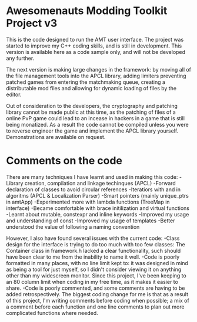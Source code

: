 # Awesomenauts Modding Toolkit Project v3

This is the code designed to run the AMT user interface. The project was
started to improve my C++ coding skills, and is still in development.
This version is available here as a code sample only, and will not be
developed any further.

The next version is making large changes in the framework: by moving all of
the file management tools into the APCL library, adding limiters preventing
patched games from entering the matchmaking queue, creating a distributable
mod files and allowing for dynamic loading of files by the editor.

Out of consideration to the developers, the cryptography and patching library
cannot be made public at this time, as the patching of files of a online PvP
game could lead to an incease in hackers in a game that is still being 
monatized. As a result the code cannot be compiled unless you were to reverse
engineer the game and implement the APCL library yourself. Demonstrations are
available on request.

# Comments on the code

There are many techniques I have learnt and used in making this code:
-Library creation, compilation and linkage techinques (APCL)
-Forward declaration of classes to avoid circular references
-Iteratiors with and in algoritms (APCL & Localization Parser)
-Smart pointers (mainly unique_ptrs in amtApp)
-Experimented more with lambda functions (TreeMap in interface)
-Became comfortable with brace initilization and virtual functions
-Learnt about mutable, constexpr and inline keywords
-Improved my usage and understanding of const
-Improved my usage of templates
-Better understood the value of following a naming convention

However, I also have found several issues with the current code:
-Class design for the interface is trying to do too much with too few classes:
 The Container class in framework.h lacked a clear functionality, such
 should have been clear to me from the inability to name it well.
-Code is poorly formatted in many places, with no line limit kept to:
 it was designed in mind as being a tool for just myself, so I didn't
 consider viewing it on anything other than my widescreen monitor.
 Since this project, I've been keeping to an 80 column limit when coding
 in my free time, as it makes it easier to share.
-Code is poorly commented, and some comments are having to be added
 retrospectively. The biggest coding change for me is that as a result of
 this project, I'm writing comments before coding when possible; a mix of
 a comment before each function and one line comments to plan out more
 complicated functions where needed.

